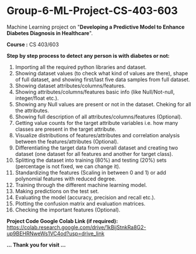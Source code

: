 # Group-6-ML-Project-CS-403-603

Machine Learning project on "**Developing a Predictive Model to Enhance Diabetes Diagnosis in Healthcare**".

**Course :** CS 403/603

**Step by step process to detect any person is with diabetes or not:**
01. Importing all the required python libraries and dataset.
02. Showing dataset values (to check what kind of values are there), shape of full dataset, and showing first/last five data samples from full dataset.
03. Showing dataset attributes/columns/features.
04. Showing attributes/columns/features basic info (like Null/Not-null, integer/float etc.).
05. Showing any Null values are present or not in the dataset. Cheking for all the attributes.
06. Showing full description of all attributes/columns/features (Optional).
07. Getting value counts for the target attribute variables i.e. how many classes are present in the target attribute.
08. Visualize distributions of features/attributes and correlation analysis between the features/attributes (Optional).
09. Differentiating the target data from overall dataset and creating two dataset (one dataset for all features and another for target class).
10. Splitting the dataset into training (80%) and testing (20%) sets (percentage is not fixed, we can change it).
11. Standardizing the features (Scaling in between 0 and 1) or add polynomial features with reduced degree.
12. Training through the different machine learning model.
13. Making predictions on the test set.
14. Evaluating the model (accuracy, precision and recall etc.).
15. Plotting the confusion matrix and evaluation matrices.
16. Checking the important features (Optional).

**Project Code Google Colab Link (if required):** https://colab.research.google.com/drive/1kBijStnkRa8G2-up9BEHRNweWs1VC4od?usp=drive_link

**... Thank you for visit ...**
